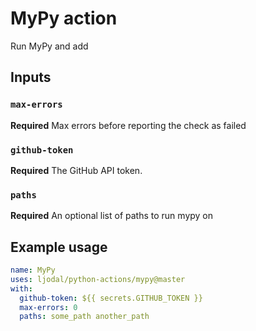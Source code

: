 # MyPy action

Run MyPy and add

## Inputs

### `max-errors`

**Required** Max errors before reporting the check as failed

### `github-token`

**Required** The GitHub API token.

### `paths`

**Required** An optional list of paths to run mypy on

## Example usage

```yml
name: MyPy
uses: ljodal/python-actions/mypy@master
with:
  github-token: ${{ secrets.GITHUB_TOKEN }}
  max-errors: 0
  paths: some_path another_path
```
